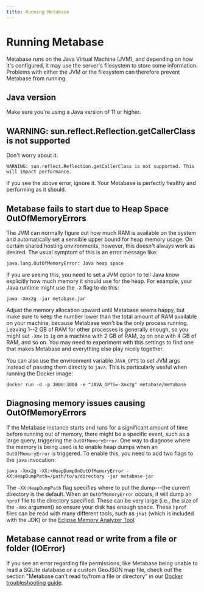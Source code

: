 ```yaml
---
title: Running Metabase
---
```


# Running Metabase

Metabase runs on the Java Virtual Machine (JVM), and depending on how it's configured, it may use the server's filesystem to store some information. Problems with either the JVM or the filesystem can therefore prevent Metabase from running.

## Java version

Make sure you're using a Java version of 11 or higher.

## WARNING: sun.reflect.Reflection.getCallerClass is not supported

Don't worry about it.

```
WARNING: sun.reflect.Reflection.getCallerClass is not supported. This will impact performance.
```

If you see the above error, ignore it. Your Metabase is perfectly healthy and performing as it should.

## Metabase fails to start due to Heap Space OutOfMemoryErrors

The JVM can normally figure out how much RAM is available on the system and automatically set a sensible upper bound for heap memory usage. On certain shared hosting environments, however, this doesn't always work as desired. The usual symptom of this is an error message like:

```
java.lang.OutOfMemoryError: Java heap space
```

If you are seeing this, you need to set a JVM option to tell Java know explicitly how much memory it should use for the heap. For example, your Java runtime might use the `-X` flag to do this:

```
java -Xmx2g -jar metabase.jar
```

Adjust the memory allocation upward until Metabase seems happy, but make sure to keep the number lower than the total amount of RAM available on your machine, because Metabase won't be the only process running. Leaving 1--2 GB of RAM for other processes is generally enough, so you might set `-Xmx` to `1g` on a machine with 2 GB of RAM, `2g` on one with 4 GB of RAM, and so on. You may need to experiment with this settings to find one that makes Metabase and everything else play nicely together.

You can also use the environment variable `JAVA_OPTS` to set JVM args instead of passing them directly to `java`. This is particularly useful when running the Docker image:

```
docker run -d -p 3000:3000 -e "JAVA_OPTS=-Xmx2g" metabase/metabase
```

## Diagnosing memory issues causing OutOfMemoryErrors

If the Metabase instance starts and runs for a significant amount of time before running out of memory, there might be a specific event, such as a large query, triggering the `OutOfMemoryError`. One way to diagnose where the memory is being used is to enable heap dumps when an `OutOfMemoryError` is triggered. To enable this, you need to add two flags to the `java` invocation:

```
java -Xmx2g -XX:+HeapDumpOnOutOfMemoryError -XX:HeapDumpPath=/path/to/a/directory -jar metabase-jar
```

The `-XX:HeapDumpPath` flag specifies where to put the dump---the current directory is the default. When an `OutOfMemoryError` occurs, it will dump an `hprof` file to the directory specified. These can be very large (i.e., the size of the `-Xmx` argument) so ensure your disk has enough space. These `hprof` files can be read with many different tools, such as `jhat` (which is included with the JDK) or the [Eclipse Memory Analyzer Tool][eclipse-memory-analyzer].

## Metabase cannot read or write from a file or folder (IOError)

If you see an error regarding file permissions, like Metabase being unable to read a SQLite database or a custom GeoJSON map file, check out the section "Metabase can't read to/from a file or directory" in our [Docker troubleshooting guide](./docker.md).

[eclipse-memory-analyzer]: https://www.eclipse.org/mat/
